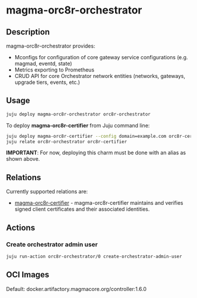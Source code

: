 # magma-orc8r-orchestrator

## Description
magma-orc8r-orchestrator provides:
- Mconfigs for configuration of core gateway service configurations (e.g. magmad, eventd, state)
- Metrics exporting to Prometheus
- CRUD API for core Orchestrator network entities (networks, gateways, upgrade tiers, events, etc.)

## Usage

```bash
juju deploy magma-orc8r-orchestrator orc8r-orchestrator
```

To deploy **magma-orc8r-certifier** from Juju command line:

```bash
juju deploy magma-orc8r-certifier --config domain=example.com orc8r-certifier
juju relate orc8r-orchestrator orc8r-certifier
```

**IMPORTANT**: For now, deploying this charm must be done with an alias as shown above.


## Relations

Currently supported relations are:

- [magma-orc8r-certifier](https://github.com/canonical/charmed-magma/tree/main/orchestrator-bundle/orc8r-certifier-operator) -
  magma-orc8r-certifier maintains and verifies signed client certificates and their associated
  identities.

## Actions

### Create orchestrator admin user

```bash
juju run-action orc8r-orchestrator/0 create-orchestrator-admin-user
```

## OCI Images

Default: docker.artifactory.magmacore.org/controller:1.6.0
